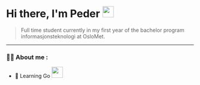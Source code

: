 <h1>
  Hi there, I'm Peder
  <img src="https://media.giphy.com/media/hvRJCLFzcasrR4ia7z/giphy.gif" width="30px"/>
</h1>

> Full time student currently in my first year of the bachelor program informasjonsteknologi at OsloMet.

---

### :technologist: About me :

- :seedling: Learning Go <span align="right">
  <img src="https://raw.githubusercontent.com/egonelbre/gophers/master/.thumb/animation/gopher-dance-long-3x.gif" width="30"/>
</span>



<!--
**pedarn/pedarn** is a ✨ _special_ ✨ repository because its `README.md` (this file) appears on your GitHub profile.

Here are some ideas to get you started:

- 🔭 I’m currently working on ...
- 🌱 I’m currently learning ...
- 👯 I’m looking to collaborate on ...
- 🤔 I’m looking for help with ...
- 💬 Ask me about ...
- 📫 How to reach me: ...
- 😄 Pronouns: ...
- ⚡ Fun fact: ...
-->
